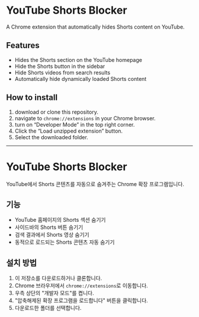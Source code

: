 # YouTube Shorts Blocker

A Chrome extension that automatically hides Shorts content on YouTube.

## Features

- Hides the Shorts section on the YouTube homepage
- Hide the Shorts button in the sidebar
- Hide Shorts videos from search results
- Automatically hide dynamically loaded Shorts content

## How to install

1. download or clone this repository.
2. navigate to `chrome://extensions` in your Chrome browser.
3. turn on “Developer Mode” in the top right corner.
4. Click the “Load unzipped extension” button.
5. Select the downloaded folder.

---

# YouTube Shorts Blocker

YouTube에서 Shorts 콘텐츠를 자동으로 숨겨주는 Chrome 확장 프로그램입니다.

## 기능

- YouTube 홈페이지의 Shorts 섹션 숨기기
- 사이드바의 Shorts 버튼 숨기기
- 검색 결과에서 Shorts 영상 숨기기
- 동적으로 로드되는 Shorts 콘텐츠 자동 숨기기

## 설치 방법

1. 이 저장소를 다운로드하거나 클론합니다.
2. Chrome 브라우저에서 `chrome://extensions`로 이동합니다.
3. 우측 상단의 "개발자 모드"를 켭니다.
4. "압축해제된 확장 프로그램을 로드합니다" 버튼을 클릭합니다.
5. 다운로드한 폴더를 선택합니다.
